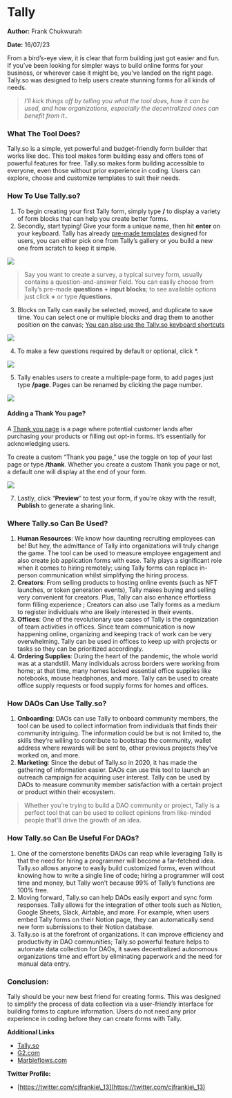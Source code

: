 # Tally

**Author:** Frank Chukwurah

**Date:** 16/07/23

From a bird’s-eye view, it is clear that form building just got easier and fun. If you’ve been looking for simpler ways to build online forms for your business, or wherever case it might be, you’ve landed on the right page. Tally.so was designed to help users create stunning forms for all kinds of needs.

> _I’ll kick things off by telling you what the tool does, how it can be used, and how organizations, especially the decentralized ones can benefit from it.._

### What The Tool Does?

Tally.so is a simple, yet powerful and budget-friendly form builder that works like doc. This tool makes form building easy and offers tons of powerful features for free. Tally.so makes form building accessible to everyone, even those without prior experience in coding. Users can explore, choose and customize templates to suit their needs.

### How To Use Tally.so?

1. To begin creating your first Tally form, simply type **/** to display a variety of form blocks that can help you create better forms.
2. Secondly, start typing! Give your form a unique name, then hit **enter** on your keyboard. Tally has already [pre-made templates](https://tally.so/help/form-templates) designed for users, you can either pick one from Tally’s gallery or you build a new one from scratch to keep it simple.

![](https://hackmd.io/\_uploads/SJqDrFZcn.jpg)

> Say you want to create a survey, a typical survey form, usually contains a question-and-answer field. You can easily choose from Tally’s pre-made **questions + input blocks**; to see available options just click **+** or type **/questions**.

3. Blocks on Tally can easily be selected, moved, and duplicate to save time. You can select one or multiple blocks and drag them to another position on the canvas; [You can also use the Tally.so keyboard shortcuts](https://tally.so/help/keyboard-shortcuts)

![](https://hackmd.io/\_uploads/HJWsBt-c2.jpg)

4. To make a few questions required by default or optional, click \*.

![](https://hackmd.io/\_uploads/HkOABFb53.jpg)

5. Tally enables users to create a multiple-page form, to add pages just type **/page**. Pages can be renamed by clicking the page number.

![](https://hackmd.io/\_uploads/r1jlLF-52.jpg)

#### Adding a Thank You page?

A [Thank you page](https://tally.so/help/how-to-create-a-thank-you-page) is a page where potential customer lands after purchasing your products or filling out opt-in forms. It’s essentially for acknowledging users.

To create a custom “Thank you page,” use the toggle on top of your last page or type **/thank**. Whether you create a custom Thank you page or not, a default one will display at the end of your form.

![](https://hackmd.io/\_uploads/B1sNUFWc3.jpg)

7. Lastly, click “**Preview**” to test your form, if you’re okay with the result, **Publish** to generate a sharing link.

### Where Tally.so Can Be Used?

1. **Human Resources**: We know how daunting recruiting employees can be! But hey, the admittance of Tally into organizations will truly change the game. The tool can be used to measure employee engagement and also create job application forms with ease. Tally plays a significant role when it comes to hiring remotely; using Tally forms can replace in-person communication whilst simplifying the hiring process.
2. **Creators**: From selling products to hosting online events (such as NFT launches, or token generation events), Tally makes buying and selling very convenient for creators. Plus, Tally can also enhance effortless form filling experience ; Creators can also use Tally forms as a medium to register individuals who are likely interested in their events.
3. **Offices**: One of the revolutionary use cases of Tally is the organization of team activities in offices. Since team communication is now happening online, organizing and keeping track of work can be very overwhelming. Tally can be used in offices to keep up with projects or tasks so they can be prioritized accordingly.
4. **Ordering Supplies**: During the heart of the pandemic, the whole world was at a standstill. Many individuals across borders were working from home; at that time, many homes lacked essential office supplies like notebooks, mouse headphones, and more. Tally can be used to create office supply requests or food supply forms for homes and offices.

### How DAOs Can Use Tally.so?

1. **Onboarding**: DAOs can use Tally to onboard community members, the tool can be used to collect information from individuals that finds their community intriguing. The information could be but is not limited to, the skills they’re willing to contribute to bootstrap the community, wallet address where rewards will be sent to, other previous projects they’ve worked on, and more.
2. **Marketing**: Since the debut of Tally.so in 2020, it has made the gathering of information easier. DAOs can use this tool to launch an outreach campaign for acquiring user interest. Tally can be used by DAOs to measure community member satisfaction with a certain project or product within their ecosystem.

> Whether you’re trying to build a DAO community or project, Tally is a perfect tool that can be used to collect opinions from like-minded people that’ll drive the growth of an idea.

### How Tally.so Can Be Useful For DAOs?

1. One of the cornerstone benefits DAOs can reap while leveraging Tally is that the need for hiring a programmer will become a far-fetched idea. Tally.so allows anyone to easily build customized forms, even without knowing how to write a single line of code; hiring a programmer will cost time and money, but Tally won’t because 99% of Tally’s functions are 100% free.
2. Moving forward, Tally.so can help DAOs easily export and sync form responses. Tally allows for the integration of other tools such as Notion, Google Sheets, Slack, Airtable, and more. For example, when users embed Tally forms on their Notion page, they can automatically send new form submissions to their Notion database.
3. Tally.so is at the forefront of organizations. It can improve efficiency and productivity in DAO communities; Tally.so powerful feature helps to automate data collection for DAOs, it saves decentralized autonomous organizations time and effort by eliminating paperwork and the need for manual data entry.

### Conclusion:

Tally should be your new best friend for creating forms. This was designed to simplify the process of data collection via a user-friendly interface for building forms to capture information. Users do not need any prior experience in coding before they can create forms with Tally.

**Additional Links**

* [Tally.so](https://tally.so)
* [G2.com](https://tinyurl.com/2wv2vze6)
* [Marbleflows.com](https://tinyurl.com/mr3kbw3n)

**Twitter Profile:**

* [https://twitter.com/cjfrankie\_13](https://twitter.com/cjfrankie\_13)
